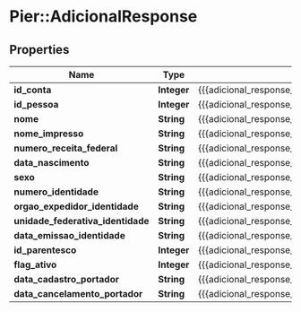 # Pier::AdicionalResponse

## Properties
Name | Type | Description | Notes
------------ | ------------- | ------------- | -------------
**id_conta** | **Integer** | {{{adicional_response_id_conta_value}}} | [optional] 
**id_pessoa** | **Integer** | {{{adicional_response_id_pessoa_value}}} | [optional] 
**nome** | **String** | {{{adicional_response_nome_value}}} | [optional] 
**nome_impresso** | **String** | {{{adicional_response_nome_impresso_value}}} | [optional] 
**numero_receita_federal** | **String** | {{{adicional_response_numero_receita_federal_value}}} | [optional] 
**data_nascimento** | **String** | {{{adicional_response_data_nascimento_value}}} | [optional] 
**sexo** | **String** | {{{adicional_response_sexo_value}}} | [optional] 
**numero_identidade** | **String** | {{{adicional_response_numero_identidade_value}}} | [optional] 
**orgao_expedidor_identidade** | **String** | {{{adicional_response_orgao_expedidor_identidade_value}}} | [optional] 
**unidade_federativa_identidade** | **String** | {{{adicional_response_unidade_federativa_identidade_value}}} | [optional] 
**data_emissao_identidade** | **String** | {{{adicional_response_data_emissao_identidade_value}}} | [optional] 
**id_parentesco** | **Integer** | {{{adicional_response_id_parentesco_value}}} | [optional] 
**flag_ativo** | **Integer** | {{{adicional_response_flag_ativo_value}}} | [optional] 
**data_cadastro_portador** | **String** | {{{adicional_response_data_cadastro_portador_value}}} | [optional] 
**data_cancelamento_portador** | **String** | {{{adicional_response_data_cancelamento_portador_value}}} | [optional] 



